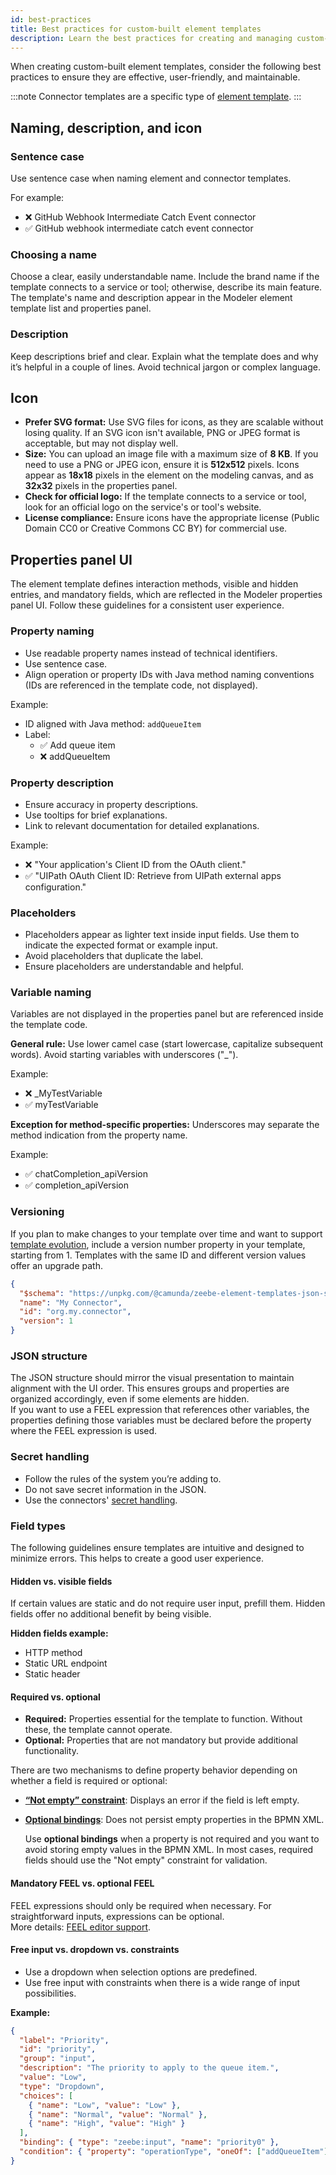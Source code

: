 ```yaml
---
id: best-practices
title: Best practices for custom-built element templates
description: Learn the best practices for creating and managing custom-built element templates in Web Modeler.
---
```


When creating custom-built element templates, consider the following best practices to ensure they are effective, user-friendly, and maintainable.

:::note
Connector templates are a specific type of [element template](/components/concepts/element-templates.md).
:::

## Naming, description, and icon

### Sentence case

Use sentence case when naming element and connector templates.

For example:

- ❌ GitHub Webhook Intermediate Catch Event connector
- ✅ GitHub webhook intermediate catch event connector

### Choosing a name

Choose a clear, easily understandable name. Include the brand name if the template connects to a service or tool; otherwise, describe its main feature.
The template's name and description appear in the Modeler element template list and properties panel.

### Description

Keep descriptions brief and clear. Explain what the template does and why it’s helpful in a couple of lines. Avoid technical jargon or complex language.

## Icon

- **Prefer SVG format:** Use SVG files for icons, as they are scalable without losing quality. If an SVG icon isn't available, PNG or JPEG format is acceptable, but may not display well.
- **Size:** You can upload an image file with a maximum size of **8 KB**. If you need to use a PNG or JPEG icon, ensure it is **512x512** pixels. Icons appear as **18x18** pixels in the element on the modeling canvas, and as **32x32** pixels in the properties panel.
- **Check for official logo:** If the template connects to a service or tool, look for an official logo on the service's or tool's website.
- **License compliance:** Ensure icons have the appropriate license (Public Domain CC0 or Creative Commons CC BY) for commercial use.

## Properties panel UI

The element template defines interaction methods, visible and hidden entries, and mandatory fields, which are reflected in the Modeler properties panel UI. Follow these guidelines for a consistent user experience.

### Property naming

- Use readable property names instead of technical identifiers.
- Use sentence case.
- Align operation or property IDs with Java method naming conventions (IDs are referenced in the template code, not displayed).

Example:

- ID aligned with Java method: `addQueueItem`
- Label:
  - ✅ Add queue item
  - ❌ addQueueItem

### Property description

- Ensure accuracy in property descriptions.
- Use tooltips for brief explanations.
- Link to relevant documentation for detailed explanations.

Example:

- ❌ "Your application's Client ID from the OAuth client."
- ✅ "UIPath OAuth Client ID: Retrieve from UIPath external apps configuration."

### Placeholders

- Placeholders appear as lighter text inside input fields. Use them to indicate the expected format or example input.
- Avoid placeholders that duplicate the label.
- Ensure placeholders are understandable and helpful.

### Variable naming

Variables are not displayed in the properties panel but are referenced inside the template code.

**General rule:** Use lower camel case (start lowercase, capitalize subsequent words). Avoid starting variables with underscores ("\_").

Example:

- ❌ \_MyTestVariable
- ✅ myTestVariable

**Exception for method-specific properties:** Underscores may separate the method indication from the property name.

Example:

- ✅ chatCompletion_apiVersion
- ✅ completion_apiVersion

### Versioning

If you plan to make changes to your template over time and want to support [template evolution](https://github.com/bpmn-io/element-templates/blob/main/docs/LIFE_CYCLE.md#overview), include a version number property in your template, starting from 1. Templates with the same ID and different version values offer an upgrade path.

```json
{
  "$schema": "https://unpkg.com/@camunda/zeebe-element-templates-json-schema/resources/schema.json",
  "name": "My Connector",
  "id": "org.my.connector",
  "version": 1
}
```

### JSON structure

The JSON structure should mirror the visual presentation to maintain alignment with the UI order. This ensures groups and properties are organized accordingly, even if some elements are hidden.  
If you want to use a FEEL expression that references other variables, the properties defining those variables must be declared before the property where the FEEL expression is used.

### Secret handling

- Follow the rules of the system you’re adding to.
- Do not save secret information in the JSON.
- Use the connectors' [secret handling](/components/connectors/use-connectors/index.md#using-secrets).

### Field types

The following guidelines ensure templates are intuitive and designed to minimize errors. This helps to create a good user experience.

#### Hidden vs. visible fields

If certain values are static and do not require user input, prefill them. Hidden fields offer no additional benefit by being visible.

**Hidden fields example:**

- HTTP method
- Static URL endpoint
- Static header

#### Required vs. optional

- **Required:** Properties essential for the template to function. Without these, the template cannot operate.
- **Optional:** Properties that are not mandatory but provide additional functionality.

There are two mechanisms to define property behavior depending on whether a field is required or optional:

- [**“Not empty” constraint**](/components/modeler/element-templates/template-properties.md#validating-user-input-constraints): Displays an error if the field is left empty.
- [**Optional bindings**](/components/modeler/element-templates/template-properties.md#preventing-persisting-empty-values-optional): Does not persist empty properties in the BPMN XML.

  Use **optional bindings** when a property is not required and you want to avoid storing empty values in the BPMN XML. In most cases, required fields should use the "Not empty" constraint for validation.

#### Mandatory FEEL vs. optional FEEL

FEEL expressions should only be required when necessary. For straightforward inputs, expressions can be optional.  
More details: [FEEL editor support](/components/modeler/element-templates/template-properties.md#adding-feel-editor-support-feel).

#### Free input vs. dropdown vs. constraints

- Use a dropdown when selection options are predefined.
- Use free input with constraints when there is a wide range of input possibilities.

**Example:**

```json
{
  "label": "Priority",
  "id": "priority",
  "group": "input",
  "description": "The priority to apply to the queue item.",
  "value": "Low",
  "type": "Dropdown",
  "choices": [
    { "name": "Low", "value": "Low" },
    { "name": "Normal", "value": "Normal" },
    { "name": "High", "value": "High" }
  ],
  "binding": { "type": "zeebe:input", "name": "priority0" },
  "condition": { "property": "operationType", "oneOf": ["addQueueItem"] }
}
```
